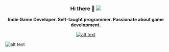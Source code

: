 <div align="center">
  
### Hi there 👋 ![](https://komarev.com/ghpvc/?username=bluevariant&color=blue)

**Indie Game Developer. Self-taught programmer. Passionate about game development.**

<a href="chrome://dino/">
  
![alt text][logo1]

 </a>

</div>

![alt text][logo]

[logo]: https://i.imgur.com/8jcqnY2.png "bluevariant"
[logo1]: https://raw.githubusercontent.com/wayou/t-rex-runner/gh-pages/assets/screenshot.gif "bluevariant"

